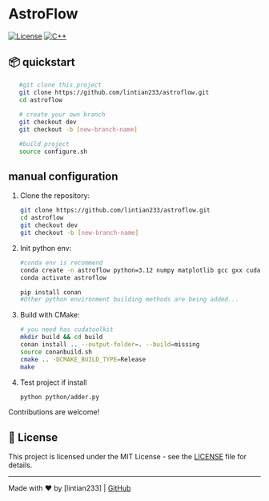 # AstroFlow

[![License](https://img.shields.io/badge/license-MIT-blue.svg)](LICENSE)
[![C++](https://img.shields.io/badge/C++-17-blue.svg)](https://isocpp.org/)

## 📦 quickstart
```bash
   #git clone this project
   git clone https://github.com/lintian233/astroflow.git
   cd astroflow
   
   # create your own branch
   git checkout dev
   git checkout -b [new-branch-name]

   #build project
   source configure.sh
```


## manual configuration
1. Clone the repository:

   ```bash
   git clone https://github.com/lintian233/astroflow.git
   cd astroflow
   git checkout dev
   git checkout -b [new-branch-name]
   ```

2. Init python env:

   ```bash
   #conda env is recommend
   conda create -n astroflow python=3.12 numpy matplotlib gcc gxx cuda-toolkit
   conda activate astroflow
   
   pip install conan
   #Other python environment building methods are being added...
   ```

3. Build with CMake:

   ```bash
   # you need has cudatoolkit
   mkdir build && cd build
   conan install .. --output-folder=. --build=missing
   source conanbuild.sh
   cmake .. -DCMAKE_BUILD_TYPE=Release
   make
   ```

4. Test project if install

   ```bash
   python python/adder.py
   ```

Contributions are welcome!

## 📄 License

This project is licensed under the MIT License - see the [LICENSE](LICENSE) file for details.

---

Made with ❤️ by [lintian233] | [GitHub](https://github.com/lintian233)
